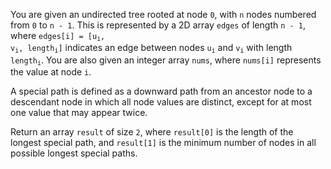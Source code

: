 You are given an undirected tree rooted at node `0`, with `n` nodes numbered from `0` to `n - 1`. This is represented by a 2D array `edges` of length `n - 1`, where <code>edges[i] = [u<sub>i</sub>, v<sub>i</sub>, length<sub>i</sub>]</code> indicates an edge between nodes <code>u<sub>i</sub></code> and <code>v<sub>i</sub></code> with length <code>length<sub>i</sub></code>. You are also given an integer array `nums`, where `nums[i]` represents the value at node `i`.

A special path is defined as a downward path from an ancestor node to a descendant node in which all node values are distinct, except for at most one value that may appear twice.

Return an array `result` of size `2`, where `result[0]` is the length of the longest special path, and `result[1]` is the minimum number of nodes in all possible longest special paths.